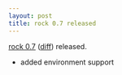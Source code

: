 ```yaml
---
layout: post
title: rock 0.7 released
---
```


[rock 0.7][pypi] ([diff][diff]) released.

 - added environment support

[pypi]: http://pypi.python.org/pypi/rock/0.7.0
[diff]: https://github.com/rockstack/rock/compare/0.6.0...0.7.0
